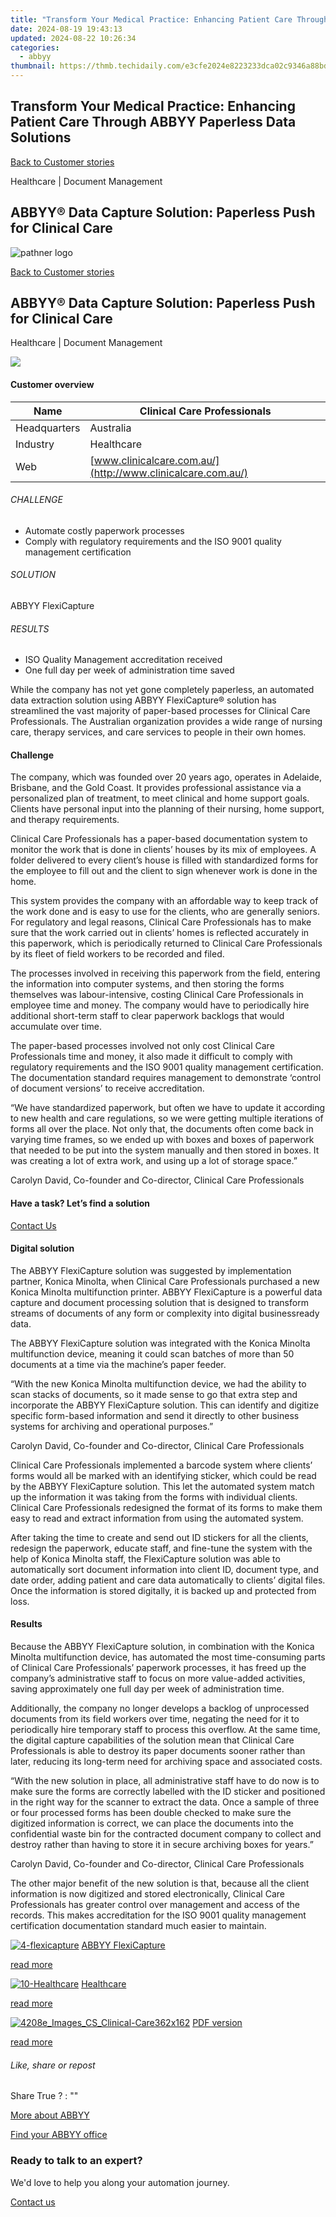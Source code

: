 ```yaml
---
title: "Transform Your Medical Practice: Enhancing Patient Care Through ABBYY Paperless Data Solutions"
date: 2024-08-19 19:43:13
updated: 2024-08-22 10:26:34
categories:
  - abbyy
thumbnail: https://thmb.techidaily.com/e3cfe2024e8223233dca02c9346a88bd3c9122571566316abe24ad6c80cbdaa7.jpeg
---
```


## Transform Your Medical Practice: Enhancing Patient Care Through ABBYY Paperless Data Solutions

[Back to Customer stories](https://tools.techidaily.com/abbyy/products/)

Healthcare | Document Management

## ABBYY® Data Capture Solution: Paperless Push for Clinical Care

![pathner logo](https://content.abbyy.com/-/media/project/abbyy/abbyy/logos-white/abbyy.png?h=40&iar=0&w=120)

[Back to Customer stories](https://tools.techidaily.com/abbyy/products/)

## ABBYY® Data Capture Solution: Paperless Push for Clinical Care

Healthcare | Document Management 

![](https://static1.abbyy.com/abbyycommedia/15251/4208e_images_cs_clinical-care556x303.png) 

#### Customer overview

| Name         | Clinical Care Professionals                                 |
| ------------ | ----------------------------------------------------------- |
| Headquarters | Australia                                                   |
| Industry     | Healthcare                                                  |
| Web          | [www.clinicalcare.com.au/](http://www.clinicalcare.com.au/) |

###### CHALLENGE

* Automate costly paperwork processes
* Сomply with regulatory requirements and the ISO 9001 quality management certification

###### SOLUTION

ABBYY FlexiCapture

###### RESULTS

* ISO Quality Management accreditation received
* One full day per week of administration time saved

While the company has not yet gone completely paperless, an automated data extraction solution using ABBYY FlexiCapture® solution has streamlined the vast majority of paper-based processes for Clinical Care Professionals. The Australian organization provides a wide range of nursing care, therapy services, and care services to people in their own homes.

#### Challenge

The company, which was founded over 20 years ago, operates in Adelaide, Brisbane, and the Gold Coast. It provides professional assistance via a personalized plan of treatment, to meet clinical and home support goals. Clients have personal input into the planning of their nursing, home support, and therapy requirements.

Clinical Care Professionals has a paper-based documentation system to monitor the work that is done in clients’ houses by its mix of employees. A folder delivered to every client’s house is filled with standardized forms for the employee to fill out and the client to sign whenever work is done in the home.

This system provides the company with an affordable way to keep track of the work done and is easy to use for the clients, who are generally seniors. For regulatory and legal reasons, Clinical Care Professionals has to make sure that the work carried out in clients’ homes is reflected accurately in this paperwork, which is periodically returned to Clinical Care Professionals by its fleet of field workers to be recorded and filed.

The processes involved in receiving this paperwork from the field, entering the information into computer systems, and then storing the forms themselves was labour-intensive, costing Clinical Care Professionals in employee time and money. The company would have to periodically hire additional short-term staff to clear paperwork backlogs that would accumulate over time.

The paper-based processes involved not only cost Clinical Care Professionals time and money, it also made it difficult to comply with regulatory requirements and the ISO 9001 quality management certification. The documentation standard requires management to demonstrate ‘control of document versions’ to receive accreditation.

 “We have standardized paperwork, but often we have to update it according to new health and care regulations, so we were getting multiple iterations of forms all over the place. Not only that, the documents often come back in varying time frames, so we ended up with boxes and boxes of paperwork that needed to be put into the system manually and then stored in boxes. It was creating a lot of extra work, and using up a lot of storage space.”

 Carolyn David, Co-founder and Co-director, Clinical Care Professionals

#### Have a task? Let’s find a solution  

[Contact Us](https://tools.techidaily.com/abbyy/products/) 

#### Digital solution

The ABBYY FlexiCapture solution was suggested by implementation partner, Konica Minolta, when Clinical Care Professionals purchased a new Konica Minolta multifunction printer. ABBYY FlexiCapture is a powerful data capture and document processing solution that is designed to transform streams of documents of any form or complexity into digital businessready data.

The ABBYY FlexiCapture solution was integrated with the Konica Minolta multifunction device, meaning it could scan batches of more than 50 documents at a time via the machine’s paper feeder.

 “With the new Konica Minolta multifunction device, we had the ability to scan stacks of documents, so it made sense to go that extra step and incorporate the ABBYY FlexiCapture solution. This can identify and digitize specific form-based information and send it directly to other business systems for archiving and operational purposes.”

 Carolyn David, Co-founder and Co-director, Clinical Care Professionals

Clinical Care Professionals implemented a barcode system where clients’ forms would all be marked with an identifying sticker, which could be read by the ABBYY FlexiCapture solution. This let the automated system match up the information it was taking from the forms with individual clients. Clinical Care Professionals redesigned the format of its forms to make them easy to read and extract information from using the automated system.

After taking the time to create and send out ID stickers for all the clients, redesign the paperwork, educate staff, and fine-tune the system with the help of Konica Minolta staff, the FlexiCapture solution was able to automatically sort document information into client ID, document type, and date order, adding patient and care data automatically to clients’ digital files. Once the information is stored digitally, it is backed up and protected from loss.

#### Results

Because the ABBYY FlexiCapture solution, in combination with the Konica Minolta multifunction device, has automated the most time-consuming parts of Clinical Care Professionals’ paperwork processes, it has freed up the company’s administrative staff to focus on more value-added activities, saving approximately one full day per week of administration time.

Additionally, the company no longer develops a backlog of unprocessed documents from its field workers over time, negating the need for it to periodically hire temporary staff to process this overflow. At the same time, the digital capture capabilities of the solution mean that Clinical Care Professionals is able to destroy its paper documents sooner rather than later, reducing its long-term need for archiving space and associated costs.

 “With the new solution in place, all administrative staff have to do now is to make sure the forms are correctly labelled with the ID sticker and positioned in the right way for the scanner to extract the data. Once a sample of three or four processed forms has been double checked to make sure the digitized information is correct, we can place the documents into the confidential waste bin for the contracted document company to collect and destroy rather than having to store it in secure archiving boxes for years.”

 Carolyn David, Co-founder and Co-director, Clinical Care Professionals

The other major benefit of the new solution is that, because all the client information is now digitized and stored electronically, Clinical Care Professionals has greater control over management and access of the records. This makes accreditation for the ISO 9001 quality management certification documentation standard much easier to maintain.

[![4-flexicapture](https://static2.abbyy.com/abbyycommedia/21380/4-flexicapture.jpg)](https://www.abbyy.com/customer-stories/abbyy-data-capture-solution-paperless-push-for-clinical-care/# "ABBYY FlexiCapture") [ABBYY FlexiCapture](https://tools.techidaily.com/abbyy/products/) 

[read more](https://tools.techidaily.com/abbyy/products/) 

[![10-Healthcare](https://static2.abbyy.com/abbyycommedia/14360/10-healthcare.jpg)](https://tools.techidaily.com/abbyy/products/) [Healthcare](https://tools.techidaily.com/abbyy/products/) 

[read more](https://tools.techidaily.com/abbyy/products/) 

[![4208e_Images_CS_Clinical-Care362x162](https://static4.abbyy.com/abbyycommedia/15249/4208e_images_cs_clinical-care362x162.png)](https://static4.abbyy.com/abbyycommedia/15187/case-studies-clinical-care-professionals-healthcare-forms-processing-en.pdf "PDF version") [PDF version](https://static4.abbyy.com/abbyycommedia/15187/case-studies-clinical-care-professionals-healthcare-forms-processing-en.pdf "PDF version") 

[read more](https://static4.abbyy.com/abbyycommedia/15187/case-studies-clinical-care-professionals-healthcare-forms-processing-en.pdf "PDF version") 

###### Like, share or repost

Share  True ?  : "" 

[More about ABBYY](https://tools.techidaily.com/abbyy/products/) 

[Find your ABBYY office](https://tools.techidaily.com/abbyy/products/) 

### Ready to talk to an expert?

We'd love to help you along your automation journey.

[Contact us](https://tools.techidaily.com/abbyy/products/)

<ins class="adsbygoogle"
     style="display:block"
     data-ad-format="autorelaxed"
     data-ad-client="ca-pub-7571918770474297"
     data-ad-slot="1223367746"></ins>



<ins class="adsbygoogle"
     style="display:block"
     data-ad-client="ca-pub-7571918770474297"
     data-ad-slot="8358498916"
     data-ad-format="auto"
     data-full-width-responsive="true"></ins>
